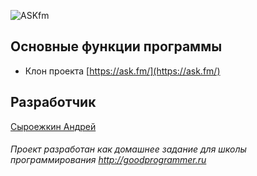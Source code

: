 ![ASKfm](http://about.ask.fm/wp-content/uploads/2015/01/ASKfm_logo_owl-1.png)

## Основные функции программы

  + Клон проекта [https://ask.fm/](https://ask.fm/)
  
## Разработчик

  [Сыроежкин Андрей](https://github.com/MrBeean)
  
###### Проект разработан как домашнее задание для школы программирования http://goodprogrammer.ru
